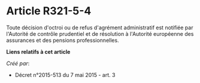 # Article R321-5-4

Toute décision d'octroi ou de refus d'agrément administratif est notifiée par l'Autorité de contrôle prudentiel et de
résolution à l'Autorité européenne des assurances et des pensions professionnelles.

**Liens relatifs à cet article**

_Créé par_:

  - Décret n°2015-513 du 7 mai 2015 - art. 3
